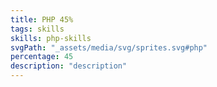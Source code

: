 ```yaml
---
title: PHP 45%
tags: skills
skills: php-skills 
svgPath: "_assets/media/svg/sprites.svg#php"
percentage: 45
description: "description"
---
```


 

